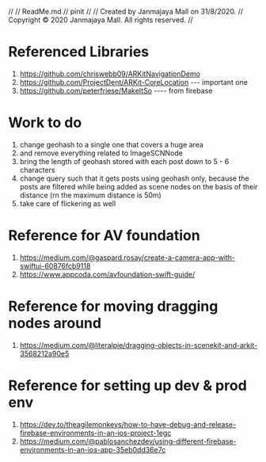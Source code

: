 //
//  ReadMe.md
//  pinit
//
//  Created by Janmajaya Mall on 31/8/2020.
//  Copyright © 2020 Janmajaya Mall. All rights reserved.
//

# Referenced Libraries
1. https://github.com/chriswebb09/ARKitNavigationDemo
2. https://github.com/ProjectDent/ARKit-CoreLocation --- important one
3. https://github.com/peterfriese/MakeItSo ---- from firebase


# Work to do
1. change geohash to a single one that covers a huge area
2. and remove everything related to ImageSCNNode
3. bring the length of geohash stored with each post down to 5 - 6 characters
4. change query such that it gets posts using geohash only, because the posts are filtered while being added as scene nodes on the basis of their distance (rn the maximum distance is 50m)
5. take care of flickering as well

# Reference for AV foundation
1. https://medium.com/@gaspard.rosay/create-a-camera-app-with-swiftui-60876fcb9118
2. https://www.appcoda.com/avfoundation-swift-guide/

# Reference for moving dragging nodes around
1. https://medium.com/@literalpie/dragging-objects-in-scenekit-and-arkit-3568212a90e5

# Reference for setting up dev & prod env
1. https://dev.to/theagilemonkeys/how-to-have-debug-and-release-firebase-environments-in-an-ios-project-1egc
2. https://medium.com/@pablosanchezdev/using-different-firebase-environments-in-an-ios-app-35eb0dd36e7c


